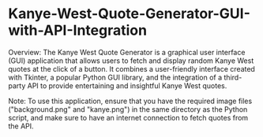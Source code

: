 # Kanye-West-Quote-Generator-GUI-with-API-Integration
Overview:
The Kanye West Quote Generator is a graphical user interface (GUI) application that allows users to fetch and display random Kanye West quotes at the click of a button. It combines a user-friendly interface created with Tkinter, a popular Python GUI library, and the integration of a third-party API to provide entertaining and insightful Kanye West quotes.

Note:
To use this application, ensure that you have the required image files ("background.png" and "kanye.png") in the same directory as the Python script, and make sure to have an internet connection to fetch quotes from the API.
